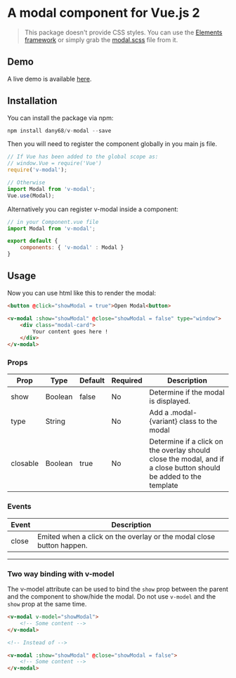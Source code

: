 # A modal component for Vue.js 2

> This package doesn't provide CSS styles. You can use the [Elements framework](https://github.com/dany68/elements) or simply grab the [modal.scss](https://github.com/dany68/elements/blob/master/sass/components/_modal.scss) file from it.

## Demo

A live demo is available [here](https://dany68.github.io/elements/docs/components/modal).


## Installation

You can install the package via npm:

```php
npm install dany68/v-modal --save
```

Then you will need to register the component globally in you main js file.

```js
// If Vue has been added to the global scope as:
// window.Vue = require('Vue')
require('v-modal');

// Otherwise
import Modal from 'v-modal';
Vue.use(Modal);
```

Alternatively you can register v-modal inside a component:

```js
// in your Component.vue file
import Modal from 'v-modal';

export default {
    components: { 'v-modal' : Modal }
}
```

## Usage

Now you can use html like this to render the modal:

```html
<button @click="showModal = true">Open Modal<button>

<v-modal :show="showModal" @close="showModal = false" type="window">
    <div class="modal-card">
        Your content goes here !
    </div>
</v-modal>
```

### Props

| Prop     | Type    | Default | Required | Description                                                                                                       |
| -------- | ------- | ------- | -------- | ----------------------------------------------------------------------------------------------------------------- |
| show     | Boolean | false   | No       | Determine if the modal is displayed.                                                                              |
| type     | String  |         | No       | Add a .modal-{variant} class to the modal                                                                         |
| closable | Boolean | true    | No       | Determine if a click on the overlay should close the modal, and if a close button should be added to the template |


### Events

| Event | Description                                                        |
| ----- | ------------------------------------------------------------------ |
| close | Emited when a click on the overlay or the modal close button happen. |


---

### Two way binding with v-model
The v-model attribute can be used to bind the `show` prop between the parent and the component to show/hide the modal.
Do not use `v-model` and the `show` prop at the same time.

```html
<v-modal v-model="showModal">
    <!-- Some content -->
</v-modal>

<!-- Instead of -->

<v-modal :show="showModal" @close="showModal = false">
    <!-- Some content -->
</v-modal>
```
